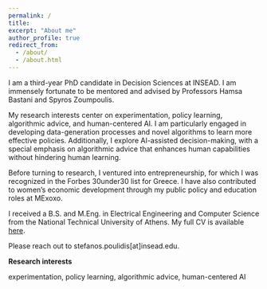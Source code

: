 ```yaml
---
permalink: /
title: 
excerpt: "About me"
author_profile: true
redirect_from: 
  - /about/
  - /about.html
---
```


I am a third-year PhD candidate in Decision Sciences at INSEAD. I am immensely fortunate to be mentored and advised by Professors Hamsa Bastani and Spyros Zoumpoulis.

My research interests center on experimentation, policy learning, algorithmic advice, and human-centered AI. I am particularly engaged in developing data-generation processes and novel algorithms to learn more effective policies. Additionally, I explore AI-assisted decision-making, with a special emphasis on algorithmic advice that enhances human capabilities without hindering human learning.

Before turning to research, I ventured into entrepreneurship, for which I was recognized in the Forbes 30under30 list for Greece. I have also contributed to women’s economic development through my public policy and education roles at MExoxo.

I received a B.S. and M.Eng. in Electrical Engineering and Computer Science from the National Technical University of Athens. My full CV is available [here](/files/Stefanos_Poulidis_CV.pdf).

Please reach out to stefanos.poulidis[at]insead.edu.


**Research interests**


experimentation, policy learning, algorithmic advice, human-centered AI
